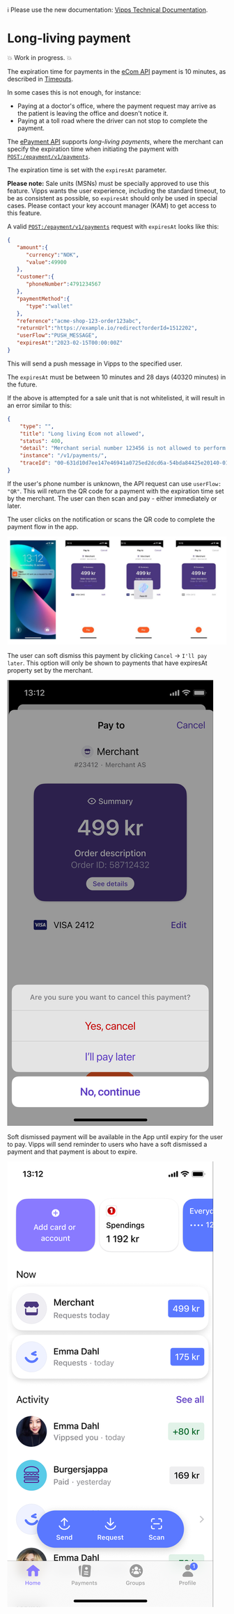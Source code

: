 <!-- START_METADATA
---
title: Long-living payment
sidebar_position: 48
---
END_METADATA -->

<!-- START_COMMENT -->

ℹ️ Please use the new documentation:
[Vipps Technical Documentation](https://vippsas.github.io/vipps-developer-docs/).

<!-- END_COMMENT -->

# Long-living payment

💥 Work in progress. 💥

The expiration time for payments in the
[eCom API](https://vippsas.github.io/vipps-developer-docs/docs/APIs/ecom-api)
payment is 10 minutes, as described in
[Timeouts](https://vippsas.github.io/vipps-developer-docs/docs/vipps-developers/common-topics/timeouts).

In some cases this is not enough, for instance:
* Paying at a doctor's office, where the payment request may arrive as the patient
  is leaving the office and doesn't notice it.
* Paying at a toll road where the driver can not stop to complete the payment.

The
[ePayment API](https://vippsas.github.io/vipps-developer-docs/docs/APIs/epayment-api)
supports _long-living payments_, where the merchant can specify the expiration
time when initiating the payment with
[`POST:/epayment/v1/payments`](https://vippsas.github.io/vipps-developer-docs/api/epayment#tag/CreatePayments).

The expiration time is set with the `expiresAt` parameter.

**Please note:** Sale units (MSNs) must be specially approved to use this feature.
Vipps wants the user experience, including the standard timeout, to be as
consistent as possible, so `expiresAt` should only be used in special cases.
Please contact your key account manager (KAM) to get access to this feature.

A valid
[`POST:/epayment/v1/payments`](https://vippsas.github.io/vipps-developer-docs/api/epayment#tag/CreatePayments)
request with `expiresAt` looks like this:

```json
{
   "amount":{
      "currency":"NOK",
      "value":49900
   },
   "customer":{
      "phoneNumber":4791234567
   },
   "paymentMethod":{
      "type":"wallet"
   },
   "reference":"acme-shop-123-order123abc",
   "returnUrl":"https://example.io/redirect?orderId=1512202",
   "userFlow":"PUSH_MESSAGE",
   "expiresAt":"2023-02-15T00:00:00Z"
}
```

This will send a push message in Vipps to the specified user.

The `expiresAt` must be between 10 minutes and 28 days (40320 minutes) in the future.

If the above is attempted for a sale unit that is not whitelisted, it will result in
an error similar to this:

```json
{
    "type": "",
    "title": "Long living Ecom not allowed",
    "status": 400,
    "detail": "Merchant serial number 123456 is not allowed to perform long living Ecom transactions",
    "instance": "/v1/payments/",
    "traceId": "00-631d10d7ee147e46941a0725ed2dcd6a-54bda84425e20140-01"
}
```

If the user's phone number is unknown, the API request can use `userFlow: "QR"`.
This will return the QR code for a payment with the expiration time set by the
merchant. The user can then scan and pay - either immediately or later.

The user clicks on the notification or scans the QR code to complete the payment flow in the app.

![Payment flow in the app](images/Long-expiry-time-payment-request.png)

The user can soft dismiss this payment by clicking `Cancel` -> `I'll pay later`.
This option will only be shown to payments that have expiresAt property set by
the merchant.

![Soft dismiss a payment](images/Soft-dismiss.png)

Soft dismissed payment will be available in the App until expiry for the user to
pay. Vipps will send reminder to users who have a soft dismissed a payment and
that payment is about to expire.

![Soft dismiss a payment](images/Soft-dismissed-payment-in-home-screen.png)
